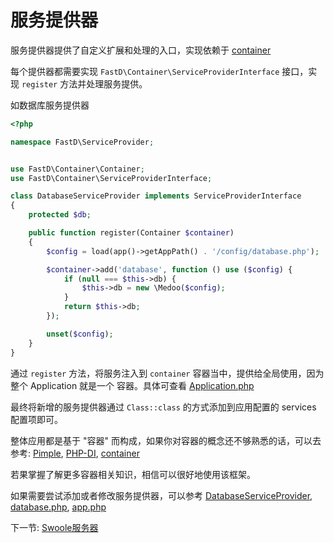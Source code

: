 # 服务提供器

服务提供器提供了自定义扩展和处理的入口，实现依赖于 [container](https://github.com/JanHuang/container)

每个提供器都需要实现 `FastD\Container\ServiceProviderInterface` 接口，实现 `register` 方法并处理服务提供。

如数据库服务提供器

```php
<?php

namespace FastD\ServiceProvider;


use FastD\Container\Container;
use FastD\Container\ServiceProviderInterface;

class DatabaseServiceProvider implements ServiceProviderInterface
{
    protected $db;

    public function register(Container $container)
    {
        $config = load(app()->getAppPath() . '/config/database.php');

        $container->add('database', function () use ($config) {
            if (null === $this->db) {
                $this->db = new \Medoo($config);
            }
            return $this->db;
        });

        unset($config);
    }
}
```

通过 `register` 方法，将服务注入到 `container` 容器当中，提供给全局使用，因为整个 Application 就是一个 容器。具体可查看 [Application.php](../../src/Application.php)

最终将新增的服务提供器通过 `Class::class` 的方式添加到应用配置的 services 配置项即可。

整体应用都是基于 "容器" 而构成，如果你对容器的概念还不够熟悉的话，可以去参考: [Pimple](https://github.com/silexphp/Pimple), [PHP-DI](https://github.com/PHP-DI/PHP-DI), [container](https://github.com/JanHuang/container)

若果掌握了解更多容器相关知识，相信可以很好地使用该框架。

如果需要尝试添加或者修改服务提供器，可以参考 [DatabaseServiceProvider](../../src/ServiceProvider/DatabaseServiceProvider.php), [database.php](../../tests/app/config/database.php), [app.php](../../tests/app/config/app.php)

下一节: [Swoole服务器](3-9-swoole-server.md)
